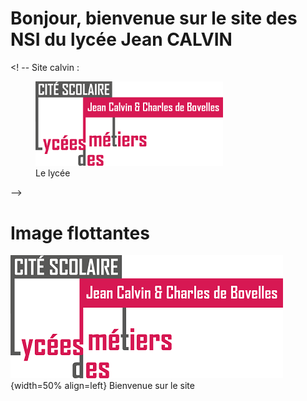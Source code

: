 # Bonjour, bienvenue sur le site des NSI du lycée Jean CALVIN

 <! -- Site calvin :
<figure>
<img src="../img/Logo_Calvin1.png" width="300">
<figcaption> Le lycée</figcaption>
</figure>-->

# Image flottantes
![Logo_Calvin1](img/Logo_Calvin1.png){width=50% align=left}
Bienvenue sur le site




